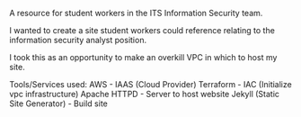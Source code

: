 
A resource for student workers in the ITS Information Security team.

I wanted to create a site student workers could reference relating to the information security analyst position.

I took this as an opportunity to make an overkill VPC in which to host my site.

Tools/Services used:
AWS - IAAS (Cloud Provider)
Terraform - IAC (Initialize vpc infrastructure)
Apache HTTPD - Server to host website
Jekyll (Static Site Generator) - Build site
